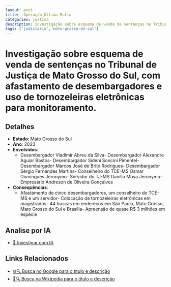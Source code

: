 ```yaml
---
layout: post
title:  Operação Última Ratio
categories: justica
description: Investigação sobre esquema de venda de sentenças no Tribunal de Justiça de Mato Grosso do Sul✧  com afastamento de desembargadores e uso de tornozeleiras eletrônicas para monitoramento.Desembargador Vladimir Abreu da SilvaDesembargador Alexandre Aguiar BastosDesembargador Sideni Soncini PimentelDesembargador Marcos José de Brito RodriguesDesembargador Sérgio Fernandes MartinsConselheiro do TCE-MS Osmar Domingues JeronymoServidor do TJ-MS Danillo Moya JeronymoEmpresário Andreson de Oliveira Gonçalves
tags: ['judiciario','mato-grosso-do-sul']
---
```


# Investigação sobre esquema de venda de sentenças no Tribunal de Justiça de Mato Grosso do Sul, com afastamento de desembargadores e uso de tornozeleiras eletrônicas para monitoramento.

## Detalhes
- **Estado**: Mato Grosso do Sul
- **Ano**: 2023
- **Envolvidos**:
  - Desembargador Vladimir Abreu da Silva- Desembargador Alexandre Aguiar Bastos- Desembargador Sideni Soncini Pimentel- Desembargador Marcos José de Brito Rodrigues- Desembargador Sérgio Fernandes Martins- Conselheiro do TCE-MS Osmar Domingues Jeronymo- Servidor do TJ-MS Danillo Moya Jeronymo- Empresário Andreson de Oliveira Gonçalves
- **Consequências**:
  - Afastamento de cinco desembargadores, um conselheiro do TCE-MS e um servidor- Colocação de tornozeleiras eletrônicas em magistrados- 44 buscas em endereços em São Paulo, Mato Grosso, Mato Grosso do Sul e Brasília- Apreensão de quase R$ 3 milhões em espécie

## Analise por IA
- [🤖 Investigar com IA](https://www.perplexity.ai/search?q=Opera%C3%A7%C3%A3o%20%C3%9Altima%20Ratio%20Investiga%C3%A7%C3%A3o%20sobre%20esquema%20de%20venda%20de%20senten%C3%A7as%20no%20Tribunal%20de%20Justi%C3%A7a%20de%20Mato%20Grosso%20do%20Sul%2C%20com%20afastamento%20de%20desembargadores%20e%20uso%20de%20tornozeleiras%20eletr%C3%B4nicas%20para%20monitoramento.%20Mato%20Grosso%20do%20Sul)

## Links Relacionados
- [🌐🔍 Busca no Google para o título e descrição](https://www.google.com/search?q=Opera%C3%A7%C3%A3o%20%C3%9Altima%20Ratio%20Investiga%C3%A7%C3%A3o%20sobre%20esquema%20de%20venda%20de%20senten%C3%A7as%20no%20Tribunal%20de%20Justi%C3%A7a%20de%20Mato%20Grosso%20do%20Sul%2C%20com%20afastamento%20de%20desembargadores%20e%20uso%20de%20tornozeleiras%20eletr%C3%B4nicas%20para%20monitoramento.%20Mato%20Grosso%20do%20Sul)
- [📖🔍 Busca na Wikipedia para o título e descrição](https://pt.wikipedia.org/w/index.php?search=Opera%C3%A7%C3%A3o%20%C3%9Altima%20Ratio%20Investiga%C3%A7%C3%A3o%20sobre%20esquema%20de%20venda%20de%20senten%C3%A7as%20no%20Tribunal%20de%20Justi%C3%A7a%20de%20Mato%20Grosso%20do%20Sul%2C%20com%20afastamento%20de%20desembargadores%20e%20uso%20de%20tornozeleiras%20eletr%C3%B4nicas%20para%20monitoramento.%20Mato%20Grosso%20do%20Sul)

